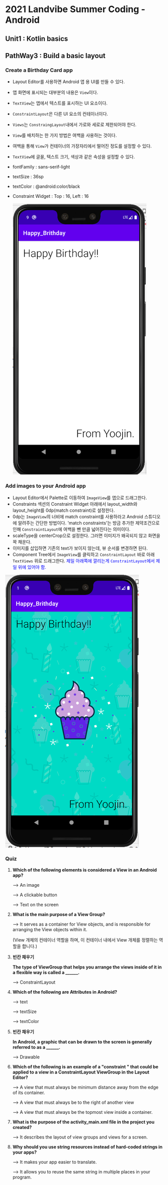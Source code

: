 # 2021 Landvibe Summer Coding - Android



## Unit1 : Kotlin basics

## PathWay3 : Build a basic layout



### Create a Birthday Card app

- Layout Editor를 사용하면 Android 앱 용 UI를 만들 수 있다.

- 앱 화면에 표시되는 대부분의 내용은 `View`이다.

- `TextView`는 앱에서 텍스트를 표시하는 UI 요소이다.

- `ConstraintLayout`은 다른 UI 요소의 컨테이너이다.

- `Views`는 `ConstraingLayout`내에서 가로와 세로로 제한되어야 한다.

- `View`를 배치하는 한 가지 방법은 여백을 사용하는 것이다.

- 여백을 통해 `View`가 컨테이너의 가장자리에서 떨어진 정도를 설정할 수 있다.

- `TextView`에 글꼴, 텍스트 크기, 색상과 같은 속성을 설정할 수 있다.

- fontFamily : sans-serif-light

- textSize : 36sp

- textColor : @android:color/black

- Constraint Widget : Top : 16, Left : 16

  <img src="img/Unit1-Pathway3-1_yoojin.png"/>



### Add images to your Android app

* Layout Editor에서 Palette로 이동하여 `ImageView`를 앱으로 드래그한다.
* Constraints 섹션의 Constraint Widget 아래에서 layout_width와 layout_height를 0dp(match constraint)로 설정한다.
* 0dp는 `ImageView`의 너비에 match constraint를 사용하라고 Android 스튜디오에 알려주는 간단한 방법이다. 'match constraints'는 방금 추가한 제약조건으로 인해 `ConstraintLayout`에 여백을 뺀 만큼 넓어진다는 의미이다.
* scaleType을 centerCrop으로 설정한다. 그러면 이미지가 왜곡되지 않고 화면을 꽉 채운다.
* 이미지를 삽입하면 기존의 text가 보이지 않는데, 뷰 순서를 변경하면 된다.
* Component Tree에서 `ImageView`를 클릭하고 `ConstraintLayout` 바로 아래 `TextViews` 위로 드래그한다.  <span style="color:blue">제일 아래쪽에 깔리는게 `ConstraintLayout`에서 제일 위에 있어야 함.</span>

<img src="img/Unit1-Pathway3-2_yoojin.png"/>

### Quiz

1. **Which of the following elements is considered a View in an Android app?**

   --> An image

   --> A clickable button

   --> Text on the screen

2. **What is the main purpose of a View Group?**

   --> It serves as a container for View objects, and is responsible for arranging the View objects within it.

   (View 개체의 컨테이너 역할을 하며, 이 컨테이너 내에서 View 개체를 정렬하는 역할을 합니다.)

3. **빈칸 채우기**

   **The type of ViewGroup that helps you arrange the views inside of it in a flexible way is called a ______.**

   --> ConstraintLayout

4. **Which of the following are Attributes in Android?**

   --> text

   --> textSize

   --> textColor

5. **빈칸 채우기**

   **In Android, a graphic that can be drawn to the screen is generally referred to as a ______.**

   --> Drawable

6. **Which of the following is an example of a "constraint " that could be applied to a view in a ConstraintLayout ViewGroup in the Layout Editor?**

   --> A view that must always be minimum distance away from the edge of its container.

   --> A view that must always be to the right of another view

   --> A view that must always be the topmost view inside a container.

7. **What is the purpose of the activity_main.xml file in the project you created?**

   --> It describes the layout of view groups and views for a screen.

8. **Why should you use string resources instead of hard-coded strings in your apps?**

   --> It makes your app easier to translate.

   --> It allows you to reuse the same string in multiple places in your program.

